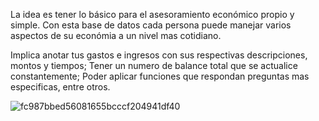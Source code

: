 La idea es tener lo básico para el asesoramiento económico propio y simple. Con esta base de datos cada persona puede manejar varios aspectos de su económia a un nivel mas cotidiano. 

Implica anotar tus gastos e ingresos con sus respectivas descripciones, montos y tiempos; Tener un numero de balance total que se actualice constantemente; Poder aplicar funciones que respondan preguntas mas especificas, entre otros.

![fc987bbed56081655bcccf204941df40](https://github.com/user-attachments/assets/202dcce6-7d51-44b8-8169-da9a86b542d5)


